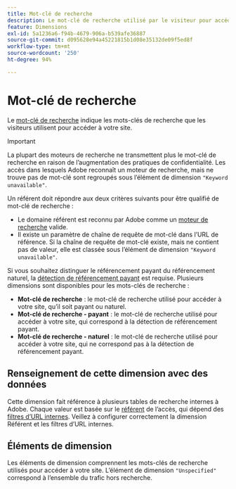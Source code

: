 ```yaml
---
title: Mot-clé de recherche
description: Le mot-clé de recherche utilisé par le visiteur pour accéder à votre site.
feature: Dimensions
exl-id: 5a1236a6-f94b-4679-906a-b539afe36887
source-git-commit: d095628e94a45221815b1d08e35132de09f5ed8f
workflow-type: tm+mt
source-wordcount: '250'
ht-degree: 94%

---
```


# Mot-clé de recherche

Le [mot-clé de recherche](overview.md) indique les mots-clés de recherche que les visiteurs utilisent pour accéder à votre site.

>[!IMPORTANT]
>
>La plupart des moteurs de recherche ne transmettent plus le mot-clé de recherche en raison de l’augmentation des pratiques de confidentialité. Les accès dans lesquels Adobe reconnaît un moteur de recherche, mais ne trouve pas de mot-clé sont regroupés sous l’élément de dimension `"Keyword unavailable"`.

Un référent doit répondre aux deux critères suivants pour être qualifié de mot-clé de recherche :

* Le domaine référent est reconnu par Adobe comme un [moteur de recherche](search-engine.md) valide.
* Il existe un paramètre de chaîne de requête de mot-clé dans l’URL de référence. Si la chaîne de requête de mot-clé existe, mais ne contient pas de valeur, elle est classée sous l’élément de dimension `"Keyword unavailable"`.

Si vous souhaitez distinguer le référencement payant du référencement naturel, la [détection de référencement payant](/help/admin/admin/c-manage-report-suites/c-edit-report-suites/general/paid-search-detection/paid-search-detection.md) est requise. Plusieurs dimensions sont disponibles pour les mots-clés de recherche :

* **Mot-clé de recherche** : le mot-clé de recherche utilisé pour accéder à votre site, qu’il soit payant ou naturel.
* **Mot-clé de recherche - payant** : le mot-clé de recherche utilisé pour accéder à votre site, qui correspond à la détection de référencement payant.
* **Mot-clé de recherche - naturel** : le mot-clé de recherche utilisé pour accéder à votre site, qui ne correspond pas à la détection de référencement payant.

## Renseignement de cette dimension avec des données

Cette dimension fait référence à plusieurs tables de recherche internes à Adobe. Chaque valeur est basée sur le [référent](referrer.md) de l’accès, qui dépend des [filtres d’URL internes](/help/admin/admin/c-manage-report-suites/c-edit-report-suites/general/internal-url-filter-admin.md). Veillez à configurer correctement la dimension Référent et les filtres d’URL internes.

## Éléments de dimension

Les éléments de dimension comprennent les mots-clés de recherche utilisés pour accéder à votre site. L’élément de dimension `"Unspecified"` correspond à l’ensemble du trafic hors recherche.
